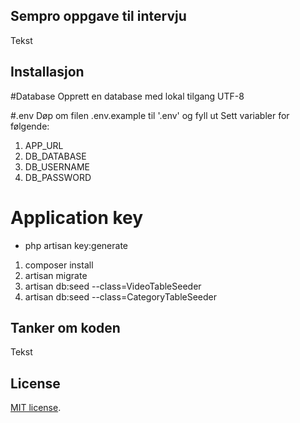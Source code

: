 ## Sempro oppgave til intervju

Tekst

## Installasjon

#Database
Opprett en database med lokal tilgang UTF-8

#.env
Døp om filen .env.example til '.env' og fyll ut
Sett variabler for følgende:
1. APP_URL
2. DB_DATABASE 
3. DB_USERNAME
4. DB_PASSWORD

# Application key
- php artisan key:generate

1. composer install
2. artisan migrate
3. artisan db:seed --class=VideoTableSeeder
4. artisan db:seed --class=CategoryTableSeeder

## Tanker om koden

Tekst

## License
[MIT license](http://opensource.org/licenses/MIT).
